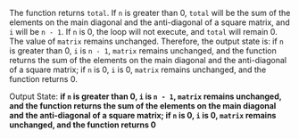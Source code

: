 The function returns `total`. If `n` is greater than 0, `total` will be the sum of the elements on the main diagonal and the anti-diagonal of a square matrix, and `i` will be `n - 1`. If `n` is 0, the loop will not execute, and `total` will remain 0. The value of `matrix` remains unchanged. Therefore, the output state is: if `n` is greater than 0, `i` is `n - 1`, `matrix` remains unchanged, and the function returns the sum of the elements on the main diagonal and the anti-diagonal of a square matrix; if `n` is 0, `i` is 0, `matrix` remains unchanged, and the function returns 0.

Output State: **if `n` is greater than 0, `i` is `n - 1`, `matrix` remains unchanged, and the function returns the sum of the elements on the main diagonal and the anti-diagonal of a square matrix; if `n` is 0, `i` is 0, `matrix` remains unchanged, and the function returns 0**